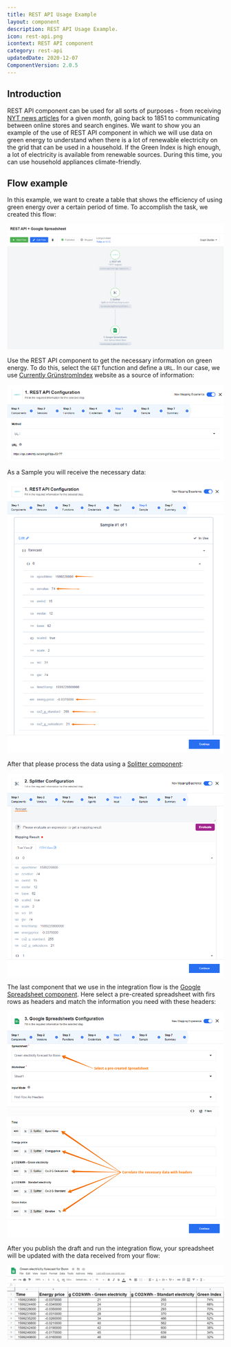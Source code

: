 ```yaml
---
title: REST API Usage Example
layout: component
description: REST API Usage Example.
icon: rest-api.png
icontext: REST API component
category: rest-api
updatedDate: 2020-12-07
ComponentVersion: 2.0.5
---
```


## Introduction

REST API component can be used for all sorts of purposes - from receiving [NYT news articles](https://developer.nytimes.com/docs/archive-product/1/overview) for a given month, going back to 1851 to communicating between online stores and search engines. We want to show you an example of the use of REST API component in which we will use data on green energy to understand when there is a lot of renewable electricity on the grid that can be used in a household. If the Green Index is high enough, a lot of electricity is available from renewable sources. During this time, you can use household appliances climate-friendly.

## Flow example

In this example, we want to create a table that shows the efficiency of using green energy over a certain period of time. To accomplish the task, we created this flow:

![Flow example](img/entire-flow.png)

Use the REST API component to get the necessary information on green energy. To do this, select the `GET` function and define a `URL`. In our case, we use [Currently GrünstromIndex](https://gruenstromindex.de) website as a source of information:

![Rest api input](img/url-only.png)

As a Sample you will receive the necessary data:

![Rest api Sample](img/rest-api-sample.png)

After that please process the data using a [Splitter component](/components/splitter/index):

![Splitter](img/splitter.png)

The last component that we use in the integration flow is the [Google Spreadsheet component](/components/gspreadsheet/index). Here select a pre-created spreadsheet with firs rows as headers and match the information you need with these headers:

![Configure Spreadsheet](img/configure-spreadsheet.png)

After you publish the draft and run the integration flow, your spreadsheet will be updated with the data received from your flow:

![Forecast Spreadsheet](img/forecast-spreadsheet.png)
